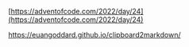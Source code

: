 [https://adventofcode.com/2022/day/24](https://adventofcode.com/2022/day/24)

https://euangoddard.github.io/clipboard2markdown/



